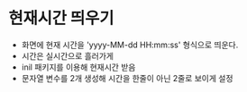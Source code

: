 # 현재시간 띄우기

* 화면에 현재 시간을 'yyyy-MM-dd HH:mm:ss' 형식으로 띄운다.
* 시간은 실시간으로 흘러가게
* inil 패키지를 이용해 현재시간 받음
* 문자열 변수를 2개 생성해 시간을 한줄이 아닌 2줄로 보이게 설정

